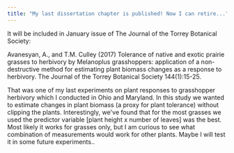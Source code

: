 ```yaml
---
title: "My last dissertation chapter is published! Now I can retire..."
---
```


It will be included in January issue of The Journal of the Torrey Botanical Society:<!--more-->

Avanesyan, A., and T.M. Culley (2017) Tolerance of native and exotic prairie grasses to herbivory by
Melanoplus grasshoppers: application of a non-destructive method for estimating plant biomass
changes as a response to herbivory. The Journal of the Torrey Botanical Society 144(1):15-25.

That was one of my last experiments on plant responses to grasshopper herbivory which I conducted in
Ohio and Maryland. In this study we wanted to estimate changes in plant biomass (a proxy for plant
tolerance) without clipping the plants. Interestingly, we've found that for the most grasses we used
the predictor variable [plant height x number of leaves] was the best. Most likely it works for
grasses only, but I am curious to see what combination of measurements would work for other plants.
Maybe I will test it in some future experiments.. 

